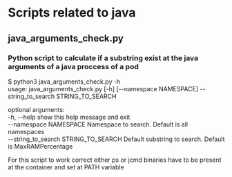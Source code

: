 # Scripts related to java

## java_arguments_check.py 

### Python script to calculate if a substring exist at the java arguments of a java proccess of a pod

$ python3 java_arguments_check.py -h  
usage: java_arguments_check.py [-h] [--namespace NAMESPACE] --string_to_search  STRING_TO_SEARCH  

optional arguments:  
  -h, --help            show this help message and exit  
  --namespace NAMESPACE Namespace to search. Default is all namespaces  
  --string_to_search STRING_TO_SEARCH Default substring to search. Default is MaxRAMPercentage  

For this script to work correct either ps or jcmd binaries have to be present at the container and set at PATH variable
